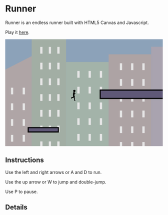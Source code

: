 # Runner

Runner is an endless runner built with HTML5 Canvas and Javascript.

Play it [here](http://www.zdgarcia.com/Runner/).

![alt text](https://github.com/zdg2102/Runner/blob/master/assets/runner_screenshot.jpg "Game Screenshot")

## Instructions

Use the left and right arrows or A and D to run.

Use the up arrow or W to jump and double-jump.

Use P to pause.

## Details
